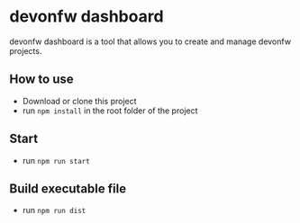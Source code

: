 # devonfw dashboard

devonfw dashboard is a tool that allows you to create and manage devonfw projects.

## How to use

- Download or clone this project
- run `npm install` in the root folder of the project

## Start

- run `npm run start`

## Build executable file

- run `npm run dist`

